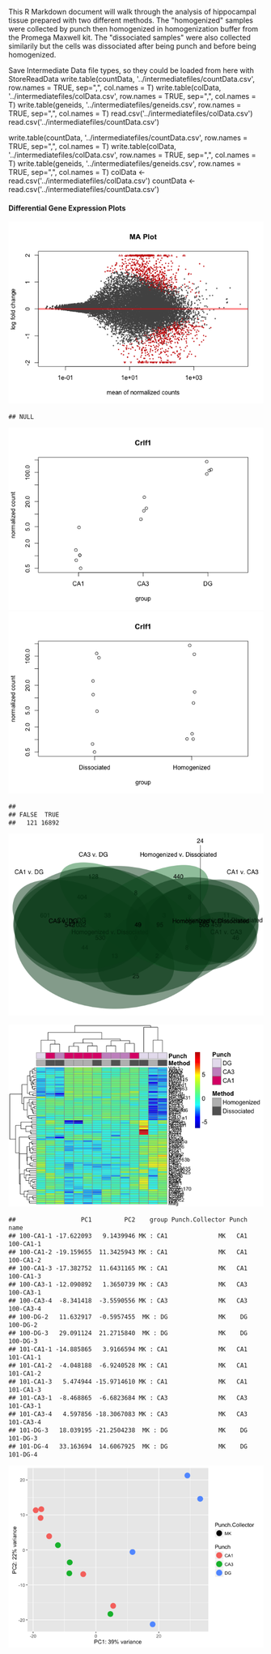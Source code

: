 This R Markdown document will walk through the analysis of hippocampal tissue prepared with two different methods. The "homogenized" samples were collected by punch then homogenized in homogenization buffer from the Promega Maxwell kit. The "dissociated samples" were also collected similarily but the cells was dissociated after being punch and before being homogenized.

Save Intermediate Data file types, so they could be loaded from here with StoreReadData write.table(countData, '../intermediatefiles/countData.csv', row.names = TRUE, sep=",", col.names = T) write.table(colData, '../intermediatefiles/colData.csv', row.names = TRUE, sep=",", col.names = T) write.table(geneids, '../intermediatefiles/geneids.csv', row.names = TRUE, sep=",", col.names = T) read.csv('../intermediatefiles/colData.csv') read.csv('../intermediatefiles/countData.csv')

write.table(countData, '../intermediatefiles/countData.csv', row.names = TRUE, sep=",", col.names = T) write.table(colData, '../intermediatefiles/colData.csv', row.names = TRUE, sep=",", col.names = T) write.table(geneids, '../intermediatefiles/geneids.csv', row.names = TRUE, sep=",", col.names = T) colData \<- read.csv('../intermediatefiles/colData.csv') countData \<- read.csv('../intermediatefiles/countData.csv')

#### Differential Gene Expression Plots

![](../figures/panel1DifferentialGeneExpressionAnalysis-1.png)

    ## NULL

![](../figures/panel1DifferentialGeneExpressionAnalysis-2.png)![](../figures/panel1DifferentialGeneExpressionAnalysis-3.png)

    ## 
    ## FALSE  TRUE 
    ##   121 16892

![](../figures/panel1VennDiagram-1.png)

![](../figures/panel1Heatmap100DEgenes-1.png)

    ##                  PC1         PC2    group Punch.Collector Punch      name
    ## 100-CA1-1 -17.622093   9.1439946 MK : CA1              MK   CA1 100-CA1-1
    ## 100-CA1-2 -19.159655  11.3425943 MK : CA1              MK   CA1 100-CA1-2
    ## 100-CA1-3 -17.382752  11.6431165 MK : CA1              MK   CA1 100-CA1-3
    ## 100-CA3-1 -12.090892   1.3650739 MK : CA3              MK   CA3 100-CA3-1
    ## 100-CA3-4  -8.341418  -3.5590556 MK : CA3              MK   CA3 100-CA3-4
    ## 100-DG-2   11.632917  -0.5957455  MK : DG              MK    DG  100-DG-2
    ## 100-DG-3   29.091124  21.2715840  MK : DG              MK    DG  100-DG-3
    ## 101-CA1-1 -14.885865   3.9166594 MK : CA1              MK   CA1 101-CA1-1
    ## 101-CA1-2  -4.048188  -6.9240528 MK : CA1              MK   CA1 101-CA1-2
    ## 101-CA1-3   5.474944 -15.9714610 MK : CA1              MK   CA1 101-CA1-3
    ## 101-CA3-1  -8.468865  -6.6823684 MK : CA3              MK   CA3 101-CA3-1
    ## 101-CA3-4   4.597856 -18.3067083 MK : CA3              MK   CA3 101-CA3-4
    ## 101-DG-3   18.039195 -21.2504238  MK : DG              MK    DG  101-DG-3
    ## 101-DG-4   33.163694  14.6067925  MK : DG              MK    DG  101-DG-4

![](../figures/panel1PCA-1.png)
